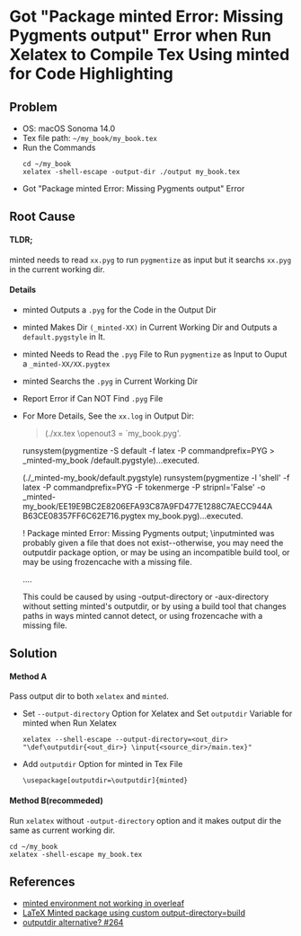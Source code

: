 # Got "Package minted Error: Missing Pygments output" Error when Run Xelatex to Compile Tex Using minted for Code Highlighting

## Problem
* OS: macOS Sonoma 14.0
* Tex file path: `~/my_book/my_book.tex`
* Run the Commands
  ```
  cd ~/my_book
  xelatex -shell-escape -output-dir ./output my_book.tex
  ```
* Got "Package minted Error: Missing Pygments output" Error

## Root Cause
#### TLDR;
minted needs to read `xx.pyg` to run `pygmentize` as input but it searchs `xx.pyg` in the current working dir.

#### Details
* minted Outputs a `.pyg` for the Code in the Output Dir
* minted Makes Dir `(_minted-XX)` in Current Working Dir and Outputs a `default.pygstyle` in It.
* minted Needs to Read the `.pyg` File to Run `pygmentize` as Input to Ouput a `_minted-XX/XX.pygtex`
* minted Searchs the `.pyg` in Current Working Dir
* Report Error if Can NOT Find `.pyg` File
* For More Details, See the `xx.log` in Output Dir:

  >  (./xx.tex
     \openout3 = `my_book.pyg'.

     runsystem(pygmentize -S default -f latex -P commandprefix=PYG > _minted-my_book
     /default.pygstyle)...executed.

     (./_minted-my_book/default.pygstyle)
     runsystem(pygmentize -l 'shell' -f latex -P commandprefix=PYG -F tokenmerge -P
     stripnl='False' -o _minted-my_book/EE19E9BC2E8206EFA93C87A9FD477E1288C7AECC944A
     B63CE08357FF6C62E716.pygtex my_book.pyg)...executed.

     ! Package minted Error: Missing Pygments output; \inputminted was
     probably given a file that does not exist--otherwise, you may need
     the outputdir package option, or may be using an incompatible build tool,
     or may be using frozencache with a missing file.

     ....

     This could be caused by using -output-directory or -aux-directory
     without setting minted's outputdir, or by using a build tool that
     changes paths in ways minted cannot detect,
     or using frozencache with a missing file.

## Solution

#### Method A

Pass output dir to both `xelatex` and `minted`.

* Set `--output-directory` Option for Xelatex and Set `outputdir` Variable for minted when Run Xelatex

  ```
  xelatex --shell-escape --output-directory=<out_dir> "\def\outputdir{<out_dir>} \input{<source_dir>/main.tex}"
  ```

* Add `outputdir` Option for minted in Tex File 

  ```
  \usepackage[outputdir=\outputdir]{minted}
  ```

#### Method B(recommeded)

Run `xelatex` without `-output-directory` option and it makes output dir the same as current working dir.

```
cd ~/my_book
xelatex -shell-escape my_book.tex
```

## References
* [minted environment not working in overleaf](https://tex.stackexchange.com/questions/531738/minted-environment-not-working-in-overleaf)
* [LaTeX Minted package using custom output-directory=build](https://tex.stackexchange.com/questions/339931/latex-minted-package-using-custom-output-directory-build)
* [outputdir alternative? #264](https://github.com/gpoore/minted/issues/264)
